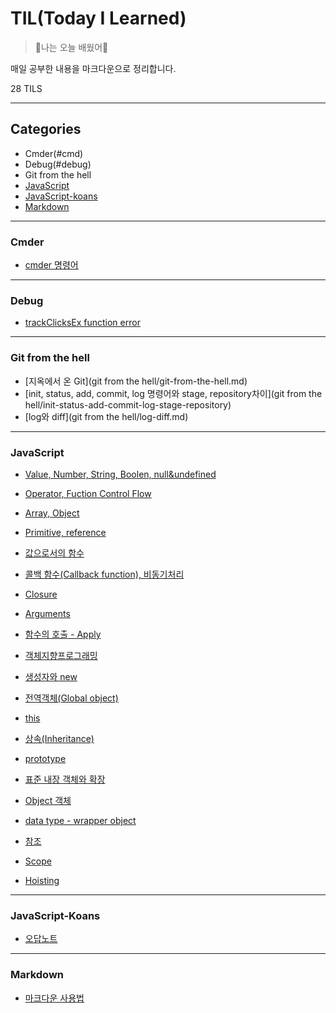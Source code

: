 # TIL(Today I Learned)
>:sunflower:나는 오늘 배웠어:sunflower:

매일 공부한 내용을 마크다운으로 정리합니다.

28 TILS

---
## Categories

* Cmder(#cmd)
* Debug(#debug)
* Git from the hell
* [JavaScript](#JavaScript)
* [JavaScript-koans](#javaScript-koans) 
* [Markdown](#markdown)

---
### Cmder

* [cmder 명령어](cmder/how-to-use-cmder.md)

---
### Debug

* [trackClicksEx function error](javascript/trackClicksEx-function-error.md)

---
### Git from the hell
* [지옥에서 온 Git](git from the hell/git-from-the-hell.md)
* [init, status, add, commit, log 명령어와 stage, repository차이](git from the hell/init-status-add-commit-log-stage-repository)
* [log와 diff](git from the hell/log-diff.md)

---
### JavaScript

* [Value, Number, String, Boolen, null&undefined](javascript/value-number-string-boolean-null-undefined.md)

* [Operator, Fuction Control Flow](javascript/operators-function-control-flow.md)

* [Array, Object](javascript/array-object.md)

* [Primitive, reference](javascript/primitive-reference.md)

* [값으로서의 함수](javascript/function-as-value.md)

* [콜백 함수(Callback function), 비동기처리](javascript/callback-function.md)

* [Closure](javascript/closure.md)

* [Arguments](javascirpt/aruments.md)

* [함수의 호출 - Apply](javascript/function-apply.md)

* [객체지향프로그래밍](javscript/object-oriented-progrmming.md)

* [생성자와 new](javascript/constructor-and-new.md)

* [전역객체(Global object)](javascript/global-object.md)

* [this](javascript/this.md)

* [상속(Inheritance)](javascript/inheritance.md)

* [prototype](javascript/prototype.md)

* [표준 내장 객체와 확장](javascript/standard-built-in-object.md)

* [Object 객체](javascirpt/object-object.md)

* [data type - wrapper object](javascirpt/data-type-wrapper-object.md)

* [참조](javascript/reference.md)

* [Scope](javascript/scope.md)

* [Hoisting](javascript/hoisting.md)

  

---
### JavaScript-Koans
* [오답노트](javascript-koans/javascript-koans.md)

---
### Markdown

- [마크다운 사용법](markdown/마크다운_사용법.md)